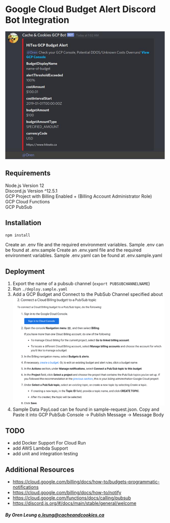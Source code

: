 # Google Cloud Budget Alert Discord Bot Integration

![Sample Discord Alert](./docs/discord.jpg)

## Requirements
Node.js Version 12 <br />
Discord.js Version ^12.5.1 <br />
GCP Project with Billing Enabled + (Billing Account  Administrator Role) <br />
GCP Cloud Functions <br />
GCP PubSub 

## Installation

```bash
npm install
```

Create an .env file and the required environment variables.
Sample .env can be found at .env.sample
Create an .env.yaml file and the required environment variables.
Sample .env.yaml can be found at .env.sample.yaml

## Deployment
1. Export the name of a pubsub channel (`export PUBSUBCHANNELNAME`)
2. Run `./deploy.sample.yaml`
3. Add a GCP Budget and Connect to the PubSub Channel specified about
![Cloud Billing Setup](./docs/CloudBillingSetup.jpg)
4. Sample Data PayLoad can be found in sample-request.json. Copy and Paste it into GCP PubSub Console -> Publish Message -> Message Body 

## TODO
- add Docker Support For Cloud Run
- add AWS Lambda Support
- add unit and integration testing

## Additional Resources
- https://cloud.google.com/billing/docs/how-to/budgets-programmatic-notifications
- https://cloud.google.com/billing/docs/how-to/notify
- https://cloud.google.com/functions/docs/calling/pubsub
- https://discord.js.org/#/docs/main/stable/general/welcome

##### By Oren Leung o.leung@cacheandcookies.ca